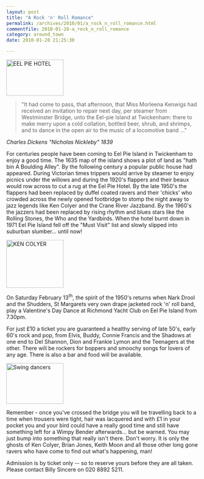 ```yaml
---
layout: post
title: "A Rock 'n' Roll Romance"
permalink: /archives/2010/01/a_rock_n_roll_romance.html
commentfile: 2010-01-28-a_rock_n_roll_romance
category: around_town
date: 2010-01-28 21:25:30

---
```


<a href="/assets/images/2016/EELS_Eel_Pie_Hotel.jpg" title="See larger version of - EEL PIE HOTEL"><img src="/assets/images/2016/EELS_Eel_Pie_Hotel.jpg" width="150" height="95" alt="EEL PIE HOTEL" class="photo right" /></a>

> "It had come to pass, that afternoon, that Miss Morleena Kenwigs had received an invitation to repair next day, per steamer from Westminster Bridge, unto the Eel-pie Island at Twickenham: there to make merry upon a cold collation, bottled beer, shrub, and shrimps, and to dance in the open air to the music of a locomotive band ..."

<cite>Charles Dickens "Nicholas Nickleby" 1839</cite>

For centuries people have been coming to Eel Pie Island in Twickenham to enjoy a good time. The 1635 map of the island shows a plot of land as "hath bin A Boulding Alley". By the following century a popular public house had appeared. During Victorian times trippers would arrive by steamer to enjoy picnics under the willows and during the 1920's flappers and their beaux would row across to cut a rug at the Eel Pie Hotel. By the late 1950's the flappers had been replaced by duffel coated ravers and their 'chicks' who crowded across the newly opened footbridge to stomp the night away to jazz legends like Ken Colyer and the Crane River Jazzband. By the 1960's the jazzers had been replaced by rising rhythm and blues stars like the Rolling Stones, the Who and the Yardbirds. When the hotel burnt down in 1971 Eel Pie Island fell off the "Must Visit" list and slowly slipped into suburban slumber... until now!

<a href="/assets/images/2010/stv_dance_2.png" title="See larger version of - KEN COLYER"><img src="/assets/images/2010/stv_dance_2_thumb.png" width="150" height="126" alt="KEN COLYER" class="photo right" /></a>

On Saturday February 13<sup>th</sup>, the spirit of the 1950's returns when Nark Drool and the Shudders, St Margarets very own drape jacketed rock 'n' roll band, play a Valentine's Day Dance at Richmond Yacht Club on Eel Pie Island from 7.30pm.

For just £10 a ticket you are guaranteed a healthy serving of late 50's, early 60's rock and pop, from Elvis, Buddy, Connie Francis and the Shadows at one end to Del Shannon, Dion and Frankie Lymon and the Teenagers at the other. There will be rockers for boppers and smoochy songs for lovers of any age. There is also a bar and food will be available.

<a href="/assets/images/2010/stv_dance_3.png" title="See larger version of - Swing dancers"><img src="/assets/images/2010/stv_dance_3_thumb.png" width="150" height="107" alt="Swing dancers" class="photo right" /></a>

Remember - once you've crossed the bridge you will be travelling back to a time when trousers were tight, hair was lacquered and with £1 in your pocket you and your bird could have a really good time and still have something left for a Wimpy Bender afterwards... but be warned. You may just bump into something that really isn't there. Don't worry. It is only the ghosts of Ken Colyer, Brian Jones, Keith Moon and all those other long gone ravers who have come to find out what's happening, man!

Admission is by ticket only -- so to reserve yours before they are all taken. Please contact Billy Sincere on 020 8892 5211.
